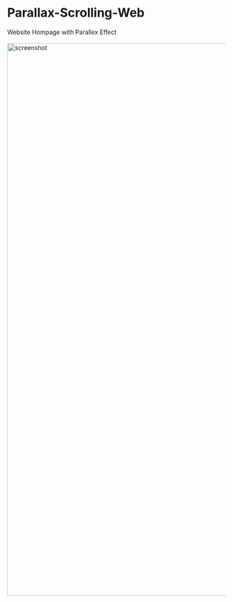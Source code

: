 # Parallax-Scrolling-Web
Website Hompage with Parallex Effect
<br><br>
<img width="1271" alt="screenshot" src="https://github.com/amrsyfiq/parallax-web/assets/98215979/1f17397d-2510-4b8c-b780-0c3d91a6095e">
